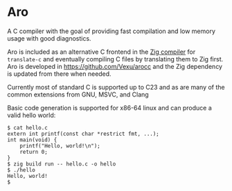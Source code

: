# Aro
A C compiler with the goal of providing fast compilation and low memory usage with good diagnostics.

Aro is included as an alternative C frontend in the [Zig compiler](https://github.com/ziglang/zig)
for `translate-c` and eventually compiling C files by translating them to Zig first.
Aro is developed in https://github.com/Vexu/arocc and the Zig dependency is
updated from there when needed.

Currently most of standard C is supported up to C23 and as are many of the common
extensions from GNU, MSVC, and Clang

Basic code generation is supported for x86-64 linux and can produce a valid hello world:
```sh-session
$ cat hello.c
extern int printf(const char *restrict fmt, ...);
int main(void) {
    printf("Hello, world!\n");
    return 0;
}
$ zig build run -- hello.c -o hello
$ ./hello
Hello, world!
$
```
